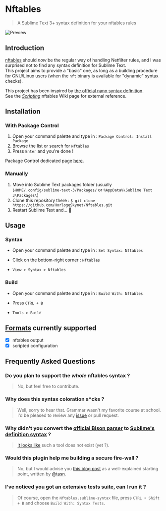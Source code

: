 # Nftables

> A Sublime Text 3+ syntax definition for your nftables rules

![Preview](https://i.imgur.com/maXvyiJ.png)

## Introduction

[nftables](https://netfilter.org/projects/nftables/) should _now_ be the regular way of handling Netfilter rules, and I was surprised not to find any syntax definition for Sublime Text.  
This project aims to provide a "basic" one, as long as a building procedure for GNU/Linux users (when the `nft` binary is available for "dynamic" syntax checks).

This project has been inspired by [the official nano syntax definition](https://git.savannah.gnu.org/cgit/nano.git/tree/syntax/nftables.nanorc).  
See the [_Scripting_](https://wiki.nftables.org/wiki-nftables/index.php/Scripting) nftables Wiki page for external reference.

## Installation

### With Package Control

1. Open your command palette and type in : `Package Control: Install Package`
2. Browse the list or search for `Nftables`
3. Press `Enter` and you're done !

Package Control dedicated page [here](https://packagecontrol.io/packages/Nftables).

### Manually

1. Move into Sublime Text packages folder (usually `$HOME/.config/sublime-text-3/Packages/` or `%AppData%\Sublime Text 3\Packages\`)
2. Clone this repository there : `$ git clone https://github.com/HorlogeSkynet/Nftables.git`
3. Restart Sublime Text and... :tada:

## Usage

### Syntax

* Open your command palette and type in : `Set Syntax: Nftables`

* Click on the bottom-right corner : `Nftables`

* `View > Syntax > Nftables`

### Build

* Open your command palette and type in : `Build With: Nftables`

* Press `CTRL + B`

* `Tools > Build`

## [Formats](https://wiki.nftables.org/wiki-nftables/index.php/Scripting#File_formats) currently supported

* [X] nftables output
* [X] scripted configuration

## Frequently Asked Questions

### Do you plan to support the _whole_ nftables syntax ?

> No, but feel free to contribute.

### Why does this syntax coloration s\*cks ?

> Well, sorry to hear that. Grammar wasn't my favorite course at school.  
> I'd be pleased to review any [issue](https://github.com/HorlogeSkynet/Nftables/issues/new) or pull request.

### Why didn't you convert the [official Bison parser](https://git.netfilter.org/nftables/tree/src/parser_bison.y) to [Sublime's definition syntax](https://www.sublimetext.com/docs/3/syntax.html) ?

> [It looks like](https://forum.sublimetext.com/t/convert-bnf-yacc-grammar-definition-to-syntax-package/15980) such a tool does not exist (yet ?).

### Would this plugin help me building a secure fire-wall ?

> No, but I would advise you [this blog post](https://stosb.com/blog/explaining-my-configs-nftables/) as a well-explained starting point, written by [@tasn](https://github.com/tasn).

### I've noticed you got an extensive tests suite, can I run it ?

> Of course, open the `Nftables.sublime-syntax` file, press `CTRL + Shift + B` and choose `Build With: Syntax Tests`.
